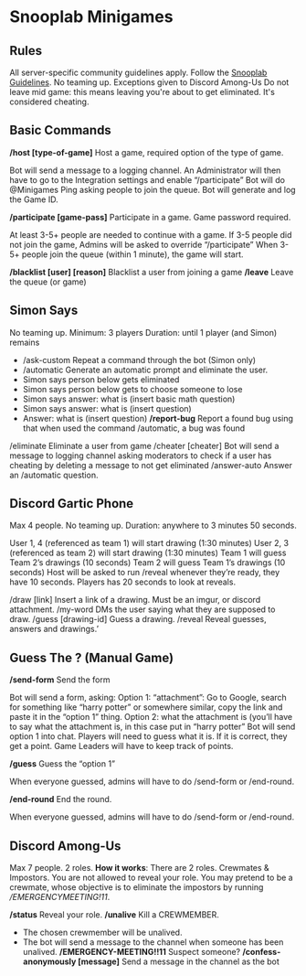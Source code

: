 # Snooplab Minigames

## Rules
All server-specific community guidelines apply.
Follow the [Snooplab Guidelines](https://github.com/snooplab/snooplab_rulestos).
No teaming up. Exceptions given to Discord Among-Us
Do not leave mid game: this means leaving you're about to get eliminated. It's considered cheating.
## Basic Commands
**/host [type-of-game]** Host a game, required option of the type of game.

Bot will send a message to a logging channel. 
An Administrator will then have to go to the Integration settings and enable “/participate” 
Bot will do @Minigames Ping asking people to join the queue.
Bot will generate and log the Game ID.

**/participate [game-pass]** Participate in a game. Game password required.

At least 3-5+ people are needed to continue with a game.
If 3-5 people did not join the game, Admins will be asked to override “/participate”
When 3-5+ people join the queue (within 1 minute), the game will start.

**/blacklist [user] [reason]** Blacklist a user from joining a game
**/leave** Leave the queue (or game)

## Simon Says
No teaming up.
Minimum: 3 players
Duration: until 1 player (and Simon) remains

- /ask-custom Repeat a command through the bot (Simon only)
- /automatic Generate an automatic prompt and eliminate the user.
- Simon says person below gets eliminated
- Simon says person below gets to choose someone to lose
- Simon says answer: what is (insert basic math question)
- Simon says answer: what is (insert question)
- Answer: what is (insert question)
**/report-bug** Report a found bug using that when used the command /automatic, a bug was found

/eliminate Eliminate a user from game
/cheater [cheater] Bot will send a message to logging channel asking moderators to check if a user has cheating by deleting a message to not get eliminated
/answer-auto Answer an /automatic question.


## Discord Gartic Phone
Max 4 people.
No teaming up.
Duration: anywhere to 3 minutes 50 seconds. 

User 1, 4 (referenced as team 1)  will start drawing (1:30 minutes)
User 2, 3 (referenced as team 2) will start drawing (1:30 minutes)
Team 1 will guess Team 2’s drawings (10 seconds)
Team 2 will guess Team 1’s drawings (10 seconds)
Host will be asked to run /reveal whenever they’re ready, they have 10 seconds.
Players has 20 seconds to look at reveals.

/draw [link] Insert a link of a drawing. Must be an imgur, or discord attachment.
/my-word DMs the user saying what they are supposed to draw.
/guess [drawing-id] Guess a drawing.
/reveal Reveal guesses, answers and drawings.’


## Guess The ? (Manual Game)
**/send-form** Send the form

Bot will send a form, asking:
Option 1: “attachment”: Go to Google, search for something like “harry potter” or somewhere similar, copy the link and paste it in the “option 1” thing.
Option 2: what the attachment is (you’ll have to say what the attachment is, in this case put in “harry potter”
Bot will send option 1 into chat.
Players will need to guess what it is. If it is correct, they get a point. Game Leaders will have to keep track of points.

**/guess** Guess the “option 1”

When everyone guessed, admins will have to do /send-form or /end-round.

**/end-round** End the round.

When everyone guessed, admins will have to do /send-form or /end-round.

## Discord Among-Us
Max 7 people.
2 roles.
**How it works**: There are 2 roles. Crewmates & Impostors. 
You are not allowed to reveal your role. You may pretend to be a crewmate, whose objective is to eliminate the impostors by running _/EMERGENCYMEETING!11_.

**/status** Reveal your role.
**/unalive** Kill a CREWMEMBER.

- The chosen crewmember will be unalived.
- The bot will send a message to the channel when someone has been unalived.
**/EMERGENCY-MEETING!!11** Suspect someone?
**/confess-anonymously [message]** Send a message in the channel as the bot
